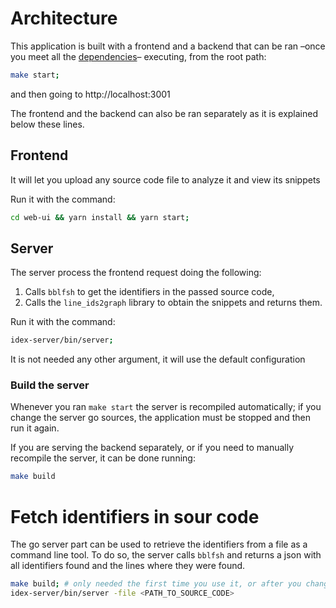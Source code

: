 # Architecture

This application is built with a frontend and a backend that can be ran &ndash;once you meet all the [dependencies](README.md#dependencies)&ndash; executing, from the root path:

```bash
make start;
```
and then going to http://localhost:3001

The frontend and the backend can also be ran separately as it is explained below these lines.

## Frontend

It will let you upload any source code file to analyze it and view its snippets

Run it with the command:

```bash
cd web-ui && yarn install && yarn start;
```

## Server

The server process the frontend request doing the following:

1. Calls `bblfsh` to get the identifiers in the passed source code,
2. Calls the `line_ids2graph` library to obtain the snippets and returns them.

Run it with the command:

```bash
idex-server/bin/server;
```

It is not needed any other argument, it will use the default configuration

### Build the server

Whenever you ran `make start` the server is recompiled automatically; if you change the server go sources, the application must be stopped and then run it again.

If you are serving the backend separately, or if you need to manually recompile the server, it can be done running:

```bash
make build
```

# Fetch identifiers in sour code

The go server part can be used to retrieve the identifiers from a file as a command line tool. To do so, the server calls `bblfsh` and returns a json with all identifiers found and the lines where they were found.

```bash
make build; # only needed the first time you use it, or after you change the server go source code.
idex-server/bin/server -file <PATH_TO_SOURCE_CODE>
```
